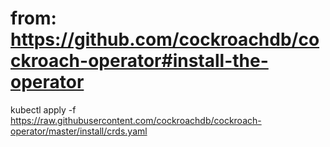 # from: https://github.com/cockroachdb/cockroach-operator#install-the-operator
kubectl apply -f https://raw.githubusercontent.com/cockroachdb/cockroach-operator/master/install/crds.yaml

